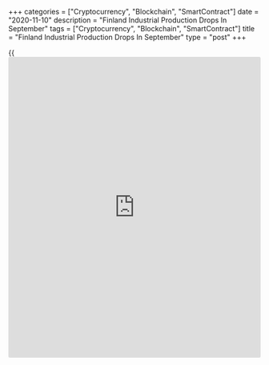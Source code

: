 +++
categories = ["Cryptocurrency", "Blockchain", "SmartContract"]
date = "2020-11-10"
description = "Finland Industrial Production Drops In September"
tags = ["Cryptocurrency", "Blockchain", "SmartContract"]
title = "Finland Industrial Production Drops In September"
type = "post"
+++

{{<iframe id="large-banner" src="https://www.bounty.group/#slide=22.0" width="100%" height="600" scrolling="no" style="border: 0px solid rgb(216, 221, 230); border-radius: 3px;">}}

Finland's industrial production dropped for the first time in three
months in September, data from Statistics Finland showed on Tuesday.

Industrial production fell 2.1 percent month-on-month in September,
after a 1.8 percent rise in August.

The latest production was the lowest since April, when it was 2.7
percent.

Manufacturing output rose 1.4 percent monthly in September, while
production in mining and quarrying industry grew 20.9 percent.

Among industries, production in electrical and electronics industry
decreased 7.3 percent. Production in electricity, gas, steam and air
conditioning supply production and metal industry fell by 7.9 percent
and 3.2 percent, respectively.

On a yearly basis, industrial output declined 6.0 percent in September,
following a 2.8 percent fall in the previous month.

During January to September, output declined by 3.5 percent from the
year ago, data showed.

Another report from Statistics Finland showed that new orders in
manufacturing declined 10.9 percent year-on-year in September, following
a 16.5 percent fall in August. Orders have declined continuously for
nine months.

For comments and feedback [contact](https://www.playgroundfx.com/contact/): editorial@rtt[news](https://www.letsplayfx.com/blog/forex-news-website/).com

[Economic News][1]

 **What parts of the world are seeing the best (and worst) economic
performances lately? Click[here][2] to check out our [Econ Scorecard][2]
and find out! See up-to-the-moment [ranking](https://www.playgroundfx.com/blog/crypto-exchange-ranking/)s for the best and worst
performers in [GDP][3], [unemployment rate][4], [inflation][5] and much
more.**

   1. www.rtt[news](https://www.letsplayfx.com/blog/forex-news-website/).com/Content/EconomicNews.aspx
   2. www.rtt[news](https://www.letsplayfx.com/blog/forex-news-website/).com/economic-scorecard/world-rank/PPI/highest-performance.aspx
   3. www.rtt[news](https://www.letsplayfx.com/blog/forex-news-website/).com/economic-scorecard/world-rank/GDP/highest-performance.aspx
   4. www.rtt[news](https://www.letsplayfx.com/blog/forex-news-website/).com/economic-scorecard/world-rank/unemployment-rate/lowest-performance.aspx
   5. www.rtt[news](https://www.letsplayfx.com/blog/forex-news-website/).com/economic-scorecard/world-rank/CPI/highest-performance.aspx